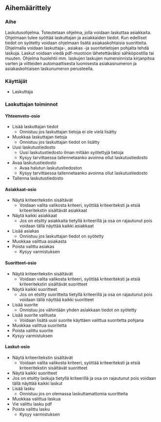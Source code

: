 ## Aihemäärittely
### Aihe
Laskutusohjelma. Toteutetaan ohjelma, jolla voidaan laskuttaa asiakkaita. Ohjelmaan tulee syöttää laskuttajan ja asiakkaiden tiedot. Kun edelliset tiedot on syötetty voidaan ohjelmaan lisätä asiakaskohtaisia suoritteita. Ohjelmalla voidaan laskuttaja-, asiakas -ja suoritetietojen pohjalta tehdä laskuja. Laskut voidaan viedä pdf-muotoon lähetettäväksi sähköpostilla tai muuten. Ohjelma huolehtii mm. laskujen laskujen numeroinnista kirjanpitoa varten ja viitteiden automaattisesta luomisesta asiakasnumeron ja asiakaskohtaisen laskunumeron perusteella.

### Käyttäjät
- Laskuttaja

### Laskuttajan toiminnot
#### Yhteenveto-osio
- Lisää laskuttajan tiedot
  - Onnistuu jos laskuttajan tietoja ei ole vielä lisätty
- Muokkaa laskuttajan tietoja
  - Onnistuu jos laskuttajan tiedot on lisätty
- Uusi laskutustiedosto
  - Uusi laskutustiedosto ilman mitään syötettyjä tietoja
  - Kysyy tarvittaessa tallennetaanko avoinna ollut laskutustiedosto
- Avaa laskutustiedosto
  - Avaa halutun laskutustiedoston
  - Kysyy tarvittaessa tallennetaanko avoinna ollut laskutustiedosto
- Tallenna laskutustiedosto

#### Asiakkaat-osio
- Näytä kriteeritekstin sisältävät
  - Voidaan valita valikosta kriteeri, syöttää kriteeriteksti ja etsiä kriteeritekstin sisältävät asiakkaat
- Näytä kaikki asiakkaat
  - Jos on etsitty asiakkaita tietyllä kriteerillä ja osa on rajautunut pois voidaan tällä näyttää kaikki asiakkaat
- Lisää asiakas
  - Onnistuu jos laskuttajan tiedot on syötetty
- Muokkaa valittua asiakasta
- Poista valittu asiakas
  - Kysyy varmistuksen

#### Suoritteet-osio
- Näytä kriteeritekstin sisältävät
  - Voidaan valita valikosta kriteeri, syöttää kriteeriteksti ja etsiä kriteeritekstin sisältävät suoritteet
- Näytä kaikki suoritteet
  - Jos	on etsitty suoritteita tietyllä kriteerillä ja osa on rajautunut pois voidaan tällä näyttää kaikki suoritteet
- Lisää suorite
  - Onnistuu jos vähintään yhden asiakkaan tiedot on syötetty
- Lisää suorite valitusta
  - Voidaan lisätä uusi suorite käyttäen valittua suoritetta pohjana
- Muokkaa valittua suoritetta
- Poista valittu suorite
 - Kysyy varmistuksen

#### Laskut-osio
- Näytä kriteeritekstin sisältävät
  - Voidaan valita valikosta kriteeri, syöttää kriteeriteksti ja etsiä kriteeritekstin sisältävät suoritteet
- Näytä kaikki suoritteet
 - Jos on etsitty laskuja tietyllä kriteerillä ja osa on rajautunut pois voidaan tällä näyttää kaikki laskut
- Lisää lasku
  - Onnistuu jos on olemassa laskuttamattomia suoritteita
- Muokkaa valittua laskua
- Vie valittu lasku pdf
- Poista valittu lasku
  - Kysyy varmistuksen